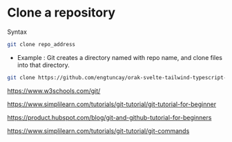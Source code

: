 




# Clone a repository

Syntax

```sh
git clone repo_address
```

- Example : Git creates a directory named with repo name, and clone files into that directory.

```sh
git clone https://github.com/engtuncay/orak-svelte-tailwind-typescript-starter.git

```

https://www.w3schools.com/git/

https://www.simplilearn.com/tutorials/git-tutorial/git-tutorial-for-beginner

https://product.hubspot.com/blog/git-and-github-tutorial-for-beginners

https://www.simplilearn.com/tutorials/git-tutorial/git-commands



